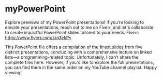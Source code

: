 # myPowerPoint
Explore previews of my PowerPoint presentations! If you're looking to elevate your presentations,
reach out to me on Fiverr, and let's collaborate to create impactful PowerPoint slides tailored
to your needs.
Fiverr: https://www.fiverr.com/s/q3ekPy

This PowerPoint file offers a compilation of the finest slides from five distinct presentations, 
concluding with a comprehensive lecture on linked lists—a programming-related topic. Unfortunately, 
I can't share the complete files here. However, if you'd like to explore the full presentations, 
you can find them in the same order on my YouTube channel playlist. Happy viewing!

